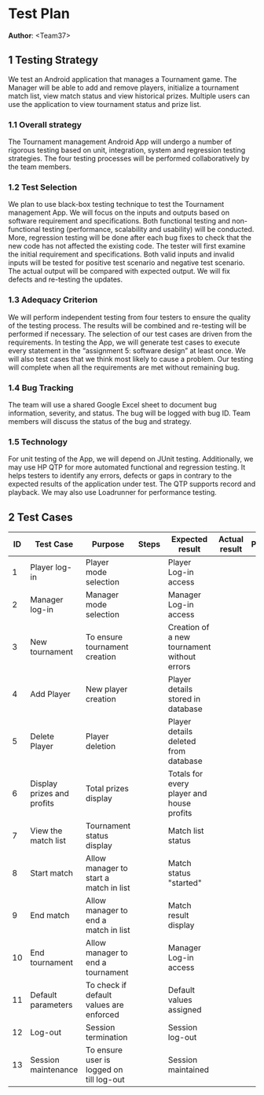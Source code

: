 # Test Plan


**Author**: \<Team37\>

## 1 Testing Strategy

We test an Android application that manages a Tournament game. The Manager will be able to add and remove players, initialize a tournament match list, view match status and view historical prizes. Multiple users can use the application to view tournament status and prize list.

### 1.1 Overall strategy

The Tournament management Android App will undergo a number of rigorous testing based on unit, integration, system and regression testing strategies. The four testing processes will be performed collaboratively by the team members.

### 1.2 Test Selection

We plan to use black-box testing technique to test the Tournament management App. We will focus on the inputs and outputs based on software requirement and specifications. Both functional testing and non-functional testing (performance, scalability and usability) will be conducted. More, regression testing will be done after each bug fixes to check that the new code has not affected the existing code. 
The tester will first examine the initial requirement and specifications. Both valid inputs and invalid inputs will be tested for positive test scenario and negative test scenario. The actual output will be compared with expected output. We will fix defects and re-testing the updates. 

### 1.3 Adequacy Criterion

We will perform independent testing from four testers to ensure the quality of the testing process. The results will be combined and re-testing will be performed if necessary. The selection of our test cases are driven from the requirements. In testing the App, we will generate test cases to execute every statement in the “assignment 5: software design” at least once. We will also test cases that we think most likely to cause a problem. Our testing will complete when all the requirements are met without remaining bug. 

### 1.4 Bug Tracking

The team will use a shared Google Excel sheet to document bug information, severity, and status. The bug will be logged with bug ID. Team members will discuss the status of the bug and strategy.

### 1.5 Technology

For unit testing of the App, we will depend on JUnit testing. Additionally, we may use HP QTP for more automated functional and regression testing. It helps testers to identify any errors, defects or gaps in contrary to the expected results of the application under test. The QTP supports record and playback. We may also use Loadrunner for performance testing. 

## 2 Test Cases

| ID | Test Case | Purpose | Steps | Expected result | Actual result | Pass/Fail |
| --- | --- | --- | --- | --- | --- | --- |
|1|Player log-in	|Player mode selection| |		Player Log-in access| | | 		
|2|	Manager log-in	|Manager mode selection| |		Manager Log-in access 		| | |
|3|	New tournament	|To ensure tournament creation| |		Creation of a new tournament without errors				| | |
|4|	Add Player	|New player creation	| |	Player details stored in database				| | |
|5|	Delete Player	|Player deletion	| |	Player details deleted from database			| | |	
|6|	Display prizes and profits |	Total prizes display	| |	Totals for every player and house profits				| | |
|7|	View the match list |	Tournament status display	| |	Match list status				| | |
|8|	Start match	|Allow manager to start a match in list| |		Match status "started"			| | |	
|9|	End match	|Allow manager to end a match in list	| |	Match result display			| | |	
|10|	End tournament 	|Allow manager to end a tournament | | 	Manager Log-in access | |  |			
|11|	Default parameters	|To check if default values are enforced	| |	Default values assigned		| | |		
|12|	Log-out	|Session termination	| |	Session log-out		| | | 		
|13|	Session maintenance	|To ensure user is logged on till log-out|	|	Session maintained		| | |		

